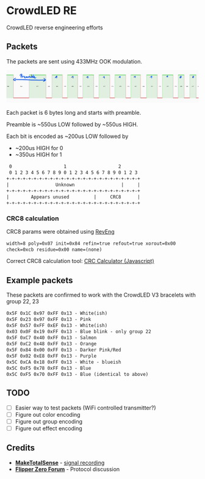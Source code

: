 # CrowdLED RE

CrowdLED reverse engineering efforts

## Packets

The packets are sent using 433MHz OOK modulation.

![RAW Signal](_img/raw_signal.png)

Each packet is 6 bytes long and starts with preamble.

Preamble is ~550us LOW followed by ~550us HIGH.

Each bit is encoded as ~200us LOW followed by

- ~200us HIGH for 0
- ~350us HIGH for 1

```
 0                   1                   2
 0 1 2 3 4 5 6 7 8 9 0 1 2 3 4 5 6 7 8 9 0 1 2 3
+-+-+-+-+-+-+-+-+-+-+-+-+-+-+-+-+-+-+-+-+-+-+-+-+
|                 Unknown                 |     |
+-+-+-+-+-+-+-+-+-+-+-+-+-+-+-+-+-+-+-+-+-+-+-+-+
|        Appears unused         |     CRC8      |
+-+-+-+-+-+-+-+-+-+-+-+-+-+-+-+-+-+-+-+-+-+-+-+-+
```

### CRC8 calculation

CRC8 params were obtained using [RevEng](https://reveng.sourceforge.io/)

```
width=8 poly=0x07 init=0x84 refin=true refout=true xorout=0x00 check=0xcb residue=0x00 name=(none)
```

Correct CRC8 calculation tool: [CRC Calculator (Javascript)](https://www.sunshine2k.de/coding/javascript/crc/crc_js.html)

## Example packets

These packets are confirmed to work with the CrowdLED V3 bracelets with group 22, 23

```
0x5F 0x1C 0x97 0xFF 0x13 - White(ish)
0x5F 0x23 0x97 0xFF 0x13 - Pink
0x5F 0x57 0xFF 0xEF 0x13 - White(ish)
0x03 0x0F 0x19 0xFF 0x13 - Blue blink - only group 22
0x5F 0xC7 0x40 0xFF 0x13 - Salmon
0x5F 0xC2 0x48 0xFF 0x13 - Orange
0x5F 0x84 0x00 0xFF 0x13 - Darker Pink/Red
0x5F 0x02 0xE8 0xFF 0x13 - Purple
0x5C 0xCA 0x18 0xFF 0x13 - White - blueish
0x5C 0xF5 0x78 0xFF 0x13 - Blue
0x5C 0xF5 0x70 0xFF 0x13 - Blue (identical to above)
```

## TODO

- [ ] Easier way to test packets (WiFi controlled transmitter?)
- [ ] Figure out color encoding
- [ ] Figure out group encoding
- [ ] Figure out effect encoding

## Credits

- [**MakeTotalSense**](https://github.com/MakeTotalSense/) - [signal recording](https://github.com/MakeTotalSense/Flipper-Concert-bracelets)
- [**Flipper Zero Forum**](https://forum.flipper.net/t/new-device-protocol-crowd-led-and-dmx/6571) - Protocol discussion
